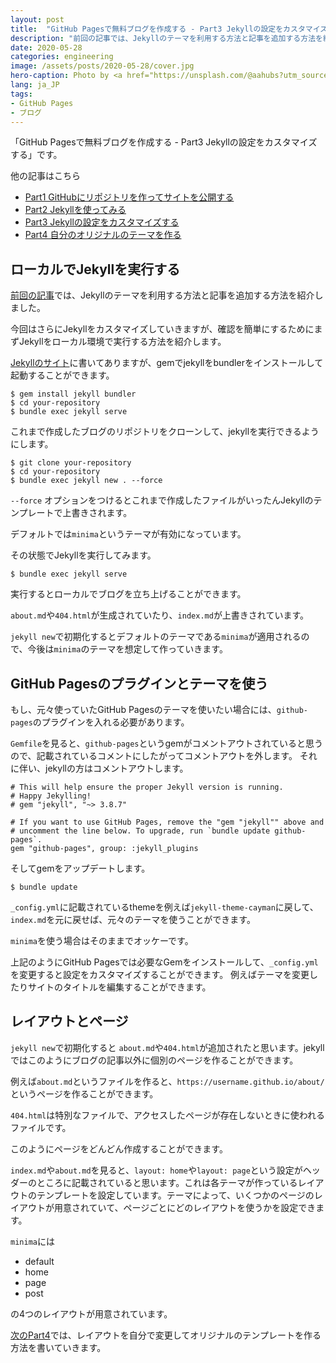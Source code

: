 ```yaml
---
layout: post
title:  "GitHub Pagesで無料ブログを作成する - Part3 Jekyllの設定をカスタマイズする"
description: "前回の記事では、Jekyllのテーマを利用する方法と記事を追加する方法を紹介しました。今回はさらにJekyllをカスタマイズしていきますが、確認を簡単にするためにまずJekyllをローカル環境で実行する方法を紹介します。"
date: 2020-05-28
categories: engineering
image: /assets/posts/2020-05-28/cover.jpg
hero-caption: Photo by <a href="https://unsplash.com/@aahubs?utm_source=unsplash&utm_medium=referral&utm_content=creditCopyText">Aaron Huber</a> on <a href="https://unsplash.com/s/photos/custom?utm_source=unsplash&utm_medium=referral&utm_content=creditCopyText">Unsplash</a>
lang: ja_JP
tags:
- GitHub Pages
- ブログ
---
```


「GitHub Pagesで無料ブログを作成する - Part3 Jekyllの設定をカスタマイズする」です。

他の記事はこちら

- [Part1 GitHubにリポジトリを作ってサイトを公開する](https://masamichiueta.github.io/engineering/2020/05/24/github-pages-blog-part1-repository.html)
- [Part2 Jekyllを使ってみる](https://masamichiueta.github.io/engineering/2020/05/26/github-pages-blog-part2-jekyll.html)
- [Part3 Jekyllの設定をカスタマイズする](https://masamichiueta.github.io/engineering/2020/05/28/github-pages-blog-part3-cutomize-setting.html)
- [Part4 自分のオリジナルのテーマを作る](https://masamichiueta.github.io/engineering/2020/05/31/github-pages-blog-part4-original-theme.html)

## ローカルでJekyllを実行する

[前回の記事](https://masamichiueta.github.io/engineering/2020/05/26/github-pages-blog-part2-jekyll.html)では、Jekyllのテーマを利用する方法と記事を追加する方法を紹介しました。

今回はさらにJekyllをカスタマイズしていきますが、確認を簡単にするためにまずJekyllをローカル環境で実行する方法を紹介します。

[Jekyllのサイト](https://jekyllrb.com/docs/)に書いてありますが、gemでjekyllをbundlerをインストールして起動することができます。

```
$ gem install jekyll bundler
$ cd your-repository
$ bundle exec jekyll serve
```

これまで作成したブログのリポジトリをクローンして、jekyllを実行できるようにします。

```
$ git clone your-repository
$ cd your-repository
$ bundle exec jekyll new . --force
```

`--force` オプションをつけるとこれまで作成したファイルがいったんJekyllのテンプレートで上書きされます。

デフォルトでは`minima`というテーマが有効になっています。

その状態でJekyllを実行してみます。

```
$ bundle exec jekyll serve
```

実行するとローカルでブログを立ち上げることができます。

`about.md`や`404.html`が生成されていたり、`index.md`が上書きされています。

`jekyll new`で初期化するとデフォルトのテーマである`minima`が適用されるので、今後は`minima`のテーマを想定して作っていきます。

## GitHub Pagesのプラグインとテーマを使う

もし、元々使っていたGitHub Pagesのテーマを使いたい場合には、`github-pages`のプラグインを入れる必要があります。

`Gemfile`を見ると、`github-pages`というgemがコメントアウトされていると思うので、記載されているコメントにしたがってコメントアウトを外します。
それに伴い、jekyllの方はコメントアウトします。

```
# This will help ensure the proper Jekyll version is running.
# Happy Jekylling!
# gem "jekyll", "~> 3.8.7"

# If you want to use GitHub Pages, remove the "gem "jekyll"" above and
# uncomment the line below. To upgrade, run `bundle update github-pages`.
gem "github-pages", group: :jekyll_plugins
```

そしてgemをアップデートします。

```
$ bundle update
```

`_config.yml`に記載されているthemeを例えば`jekyll-theme-cayman`に戻して、`index.md`を元に戻せば、元々のテーマを使うことができます。

`minima`を使う場合はそのままでオッケーです。

上記のようにGitHub Pagesでは必要なGemをインストールして、`_config.yml`を変更すると設定をカスタマイズすることができます。
例えばテーマを変更したりサイトのタイトルを編集することができます。


## レイアウトとページ

`jekyll new`で初期化すると `about.md`や`404.html`が追加されたと思います。jekyllではこのようにブログの記事以外に個別のページを作ることができます。

例えば`about.md`というファイルを作ると、`https://username.github.io/about/`というページを作ることができます。

`404.html`は特別なファイルで、アクセスしたページが存在しないときに使われるファイルです。

このようにページをどんどん作成することができます。

`index.md`や`about.md`を見ると、`layout: home`や`layout: page`という設定がヘッダーのところに記載されていると思います。これは各テーマが作っているレイアウトのテンプレートを設定しています。テーマによって、いくつかのページのレイアウトが用意されていて、ページごとにどのレイアウトを使うかを設定できます。

`minima`には

- default
- home
- page
- post

の4つのレイアウトが用意されています。

[次のPart4](https://masamichiueta.github.io/engineering/2020/05/31/github-pages-blog-part4-original-theme.html)では、レイアウトを自分で変更してオリジナルのテンプレートを作る方法を書いていきます。